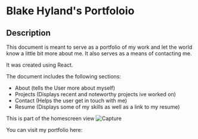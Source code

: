 # Blake Hyland's Portfoloio

  ## Description
  This document is meant to serve as a portfolio of my work and let the world know a little bit more about me. It also serves as a means of contacting me. 

  It was created using React. 

  The document includes the following sections: 
  - About (tells the User more about myself)
  - Projects (Displays recent and noteworthy projects ive worked on)
  - Contact (Helps the user get in touch with me)
  - Resume (Displays some of my skills as well as a link to my resume)


  This is part of the homescreen view
  ![Capture](https://user-images.githubusercontent.com/84405590/145688814-c5668c60-952f-4e88-9d20-0d68cb0b28ad.PNG)


  You can visit my portfolio here: 
